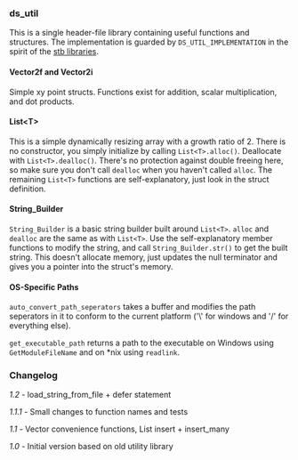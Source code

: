 ### ds_util

This is a single header-file library containing useful functions and structures. The implementation is guarded by `DS_UTIL_IMPLEMENTATION` in the spirit of the [stb libraries](https://github.com/nothings/stb).

#### Vector2f and Vector2i

Simple xy point structs. Functions exist for addition, scalar multiplication, and dot products.

#### List\<T>

This is a simple dynamically resizing array with a growth ratio of 2. There is no constructor, you simply initialize by calling `List<T>.alloc()`. Deallocate with `List<T>.dealloc()`. There's no protection against double freeing here, so make sure you don't call `dealloc` when you haven't called `alloc`.  The remaining `List<T>` functions are self-explanatory, just look in the struct definition.

#### String_Builder

`String_Builder` is a basic string builder built around `List<T>`. `alloc` and `dealloc` are the same as with `List<T>`. Use the self-explanatory member functions to modify the string, and call `String_Builder.str()` to get the built string. This doesn't allocate memory, just updates the null terminator and gives you a pointer into the struct's memory.

#### OS-Specific Paths

`auto_convert_path_seperators` takes a buffer and modifies the path seperators in it to conform to the current platform ('\\' for windows and '/' for everything else).

`get_executable_path` returns a path to the executable on Windows using `GetModuleFileName` and on *nix using `readlink`.

### Changelog

*1.2* - load_string_from_file + defer statement

*1.1.1* - Small changes to function names and tests

*1.1* - Vector convenience functions, List insert + insert_many

*1.0* - Initial version based on old utility library
